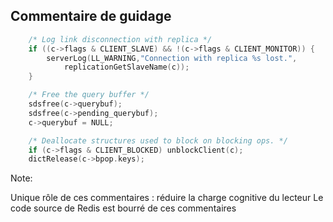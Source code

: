 ## Commentaire de guidage <i class="fas fa-skull placeholder"></i>

``` C
    /* Log link disconnection with replica */
    if ((c->flags & CLIENT_SLAVE) && !(c->flags & CLIENT_MONITOR)) {
        serverLog(LL_WARNING,"Connection with replica %s lost.",
            replicationGetSlaveName(c));
    }

    /* Free the query buffer */
    sdsfree(c->querybuf);
    sdsfree(c->pending_querybuf);
    c->querybuf = NULL;

    /* Deallocate structures used to block on blocking ops. */
    if (c->flags & CLIENT_BLOCKED) unblockClient(c);
    dictRelease(c->bpop.keys);
```

Note:

Unique rôle de ces commentaires : réduire la charge cognitive du lecteur
Le code source de Redis est bourré de ces commentaires
